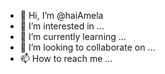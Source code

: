 - 👋 Hi, I’m @haiAmela
- 👀 I’m interested in ...
- 🌱 I’m currently learning ...
- 💞️ I’m looking to collaborate on ...
- 📫 How to reach me ...

<!---
haiAmela/haiAmela is a ✨ special ✨ repository because its `README.md` (this file) appears on your GitHub profile.
You can click the Preview link to take a look at your changes.
--->
